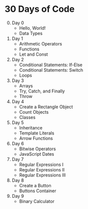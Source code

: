 # 30 Days of Code

0. Day 0
	- Hello, World!
	- Data Types
1. Day 1
	- Arithmetic Operators
	- Functions
	- Let and Const
2. Day 2
	- Conditional Statements: If-Else
	- Conditional Statements: Switch
	- Loops
3. Day 3
	- Arrays
	- Try, Catch, and Finally
	- Throw
4. Day 4
	- Create a Rectangle Object
	- Count Objects
	- Classes
5. Day 5
	- Inheritance
	- Template Literals
	- Arrow Functions
6. Day 6
	- Bitwise Operators
	- JavaScript Dates
7. Day 7
	- Regular Expressions I
	- Regular Expressions II
	- Regular Expressions III
8. Day 8
	- Create a Button
	- Buttons Container
9. Day 9
	- Binary Calculator